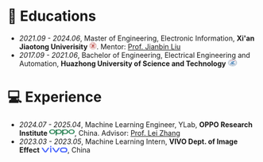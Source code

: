 # 📖 Educations

- *2021.09 - 2024.06*, Master of Engineering, Electronic Information, **Xi'an Jiaotong Univerisity** <img src='../../images/Xian_Jiaotong_University.png' style='height: 1em;'>. Mentor: [Prof. Jianbin Liu](https://scholar.google.com/citations?user=DXAlCl0AAAAJ&hl=en)  
- *2017.09 - 2021.06*, Bachelor of Engineering, Electrical Engineering and Automation, **Huazhong University of Science and Technology** <img src='../../images/Hustseals.png' style='height: 1em;'> 

# 💻 Experience

- *2024.07 - 2025.04*, Machine Learning Engineer, YLab, **OPPO Research Institute** <img src='../../images/Oppo-Logo.png' style='height: 1em;'>, China. Advisor: [Prof. Lei Zhang](https://www4.comp.polyu.edu.hk/~cslzhang/)
- *2023.03 - 2023.05*, Machine Learning Intern, **VIVO Dept. of Image Effect** <img src='../../images/Vivo-Logo.png' style='height: 1em;'>, China
